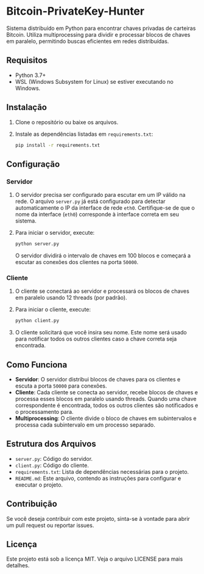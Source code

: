 # Bitcoin-PrivateKey-Hunter

Sistema distribuído em Python para encontrar chaves privadas de carteiras Bitcoin. Utiliza multiprocessing para dividir e processar blocos de chaves em paralelo, permitindo buscas eficientes em redes distribuídas.

## Requisitos

- Python 3.7+
- WSL (Windows Subsystem for Linux) se estiver executando no Windows.

## Instalação

1. Clone o repositório ou baixe os arquivos.

2. Instale as dependências listadas em `requirements.txt`:

    ```bash
    pip install -r requirements.txt
    ```

## Configuração

### Servidor

1. O servidor precisa ser configurado para escutar em um IP válido na rede. O arquivo `server.py` já está configurado para detectar automaticamente o IP da interface de rede `eth0`. Certifique-se de que o nome da interface (`eth0`) corresponde à interface correta em seu sistema.

2. Para iniciar o servidor, execute:

    ```bash
    python server.py
    ```

   O servidor dividirá o intervalo de chaves em 100 blocos e começará a escutar as conexões dos clientes na porta `50000`.

### Cliente

1. O cliente se conectará ao servidor e processará os blocos de chaves em paralelo usando 12 threads (por padrão).

2. Para iniciar o cliente, execute:

    ```bash
    python client.py
    ```

3. O cliente solicitará que você insira seu nome. Este nome será usado para notificar todos os outros clientes caso a chave correta seja encontrada.

## Como Funciona

- **Servidor**: O servidor distribui blocos de chaves para os clientes e escuta a porta `50000` para conexões.
- **Cliente**: Cada cliente se conecta ao servidor, recebe blocos de chaves e processa esses blocos em paralelo usando threads. Quando uma chave correspondente é encontrada, todos os outros clientes são notificados e o processamento para.
- **Multiprocessing**: O cliente divide o bloco de chaves em subintervalos e processa cada subintervalo em um processo separado.

## Estrutura dos Arquivos

- `server.py`: Código do servidor.
- `client.py`: Código do cliente.
- `requirements.txt`: Lista de dependências necessárias para o projeto.
- `README.md`: Este arquivo, contendo as instruções para configurar e executar o projeto.

## Contribuição

Se você deseja contribuir com este projeto, sinta-se à vontade para abrir um pull request ou reportar issues.

## Licença

Este projeto está sob a licença MIT. Veja o arquivo LICENSE para mais detalhes.
